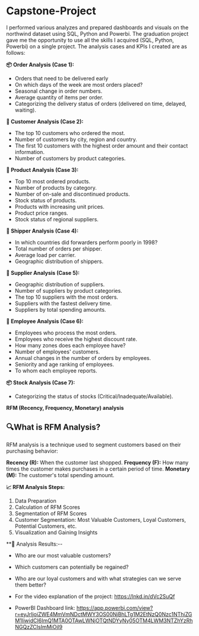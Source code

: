 # Capstone-Project

I performed various analyzes and prepared dashboards and visuals on the northwind dataset using SQL, Python and Powerbi. The graduation project gave me the opportunity to use all the skills I acquired (SQL, Python, Powerbi) on a single project. The analysis cases and KPIs I created are as follows:

**📦 Order Analysis (Case 1):**

- Orders that need to be delivered early
- On which days of the week are most orders placed?
- Seasonal change in order numbers.
- Average quantity of items per order.
- Categorizing the delivery status of orders (delivered on time, delayed, waiting).

**👥 Customer Analysis (Case 2):**

- The top 10 customers who ordered the most.
- Number of customers by city, region and country.
- The first 10 customers with the highest order amount and their contact information.
- Number of customers by product categories.

**🛒 Product Analysis (Case 3):**

- Top 10 most ordered products.
- Number of products by category.
- Number of on-sale and discontinued products.
- Stock status of products.
- Products with increasing unit prices.
- Product price ranges.
- Stock status of regional suppliers.

**🚚 Shipper Analysis (Case 4):**

- In which countries did forwarders perform poorly in 1998?
- Total number of orders per shipper.
- Average load per carrier.
- Geographic distribution of shippers.

**🏢 Supplier Analysis (Case 5):**

- Geographic distribution of suppliers.
- Number of suppliers by product categories.
- The top 10 suppliers with the most orders.
- Suppliers with the fastest delivery time.
- Suppliers by total spending amounts.

**💼 Employee Analysis (Case 6):**

- Employees who process the most orders.
- Employees who receive the highest discount rate.
- How many zones does each employee have?
- Number of employees' customers.
- Annual changes in the number of orders by employees.
- Seniority and age ranking of employees.
- To whom each employee reports.

**📦 Stock Analysis (Case 7):**
- Categorizing the status of stocks (Critical/Inadequate/Available).


**RFM (Recency, Frequency, Monetary) analysis**

## 🔍What is RFM Analysis?

RFM analysis is a technique used to segment customers based on their purchasing behavior:

**Recency (R):** When the customer last shopped.
**Frequency (F):** How many times the customer makes purchases in a certain period of time.
**Monetary (M):** The customer's total spending amount.

**📈 RFM Analysis Steps:**

1. Data Preparation
2. Calculation of RFM Scores
3. Segmentation of RFM Scores
4. Customer Segmentation: Most Valuable Customers, Loyal Customers, Potential Customers, etc.
5. Visualization and Gaining Insights

**🔧 Analysis Results:--
- Who are our most valuable customers?
- Which customers can potentially be regained?
- Who are our loyal customers and with what strategies can we serve them better?

- For the video explanation of the project: https://lnkd.in/dVc2SuQf
- PowerBI Dashboard link: https://app.powerbi.com/view?r=eyJrIjoiZWE4MmVmNDctMWY3OS00NjBhLTg1M2EtNzQ0Nzc1NThiZGM1IiwidCI6ImQ1MTA0OTAwLWNjOTQtNDYyNy05OTM4LWM3NTZhYzRhNGQzZCIsImMiOjl9
